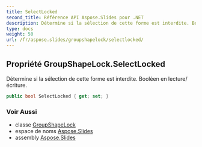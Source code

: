 ```yaml
---
title: SelectLocked
second_title: Référence API Aspose.Slides pour .NET
description: Détermine si la sélection de cette forme est interdite. Booléen en lecture/écriture.
type: docs
weight: 50
url: /fr/aspose.slides/groupshapelock/selectlocked/
---
```


## Propriété GroupShapeLock.SelectLocked

Détermine si la sélection de cette forme est interdite. Booléen en lecture/écriture.

```csharp
public bool SelectLocked { get; set; }
```

### Voir Aussi

* classe [GroupShapeLock](../../groupshapelock)
* espace de noms [Aspose.Slides](../../groupshapelock)
* assembly [Aspose.Slides](../../../)

<!-- NE PAS MODIFIER : généré par xmldocmd pour Aspose.Slides.dll -->
